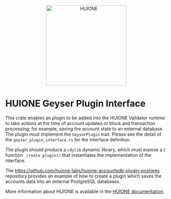 <p align="center">
  <a href="https://huione.com">
    <img alt="HUIONE" src="https://i.imgur.com/IKyzQ6T.png" width="250" />
  </a>
</p>

# HUIONE Geyser Plugin Interface

This crate enables an plugin to be added into the HUIONE Validator runtime to
take actions at the time of account updates or block and transaction processing;
for example, saving the account state to an external database. The plugin must
implement the `GeyserPlugin` trait. Please see the detail of the
`geyser_plugin_interface.rs` for the interface definition.

The plugin should produce a `cdylib` dynamic library, which must expose a `C`
function `_create_plugin()` that instantiates the implementation of the
interface.

The https://github.com/huione-labs/huione-accountsdb-plugin-postgres repository
provides an example of how to create a plugin which saves the accounts data into
an external PostgreSQL databases.

More information about HUIONE is available in the [HUIONE documentation](https://docs.huione.com/).


